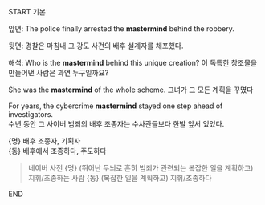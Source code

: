 START
기본

앞면:
The police finally arrested the **mastermind** behind the robbery.

뒷면:
경찰은 마침내 그 강도 사건의 배후 설계자를 체포했다.

해석:
Who is the **mastermind** behind this unique creation? 
이 독특한 창조물을 만들어낸 사람은 과연 누구일까요?

She was the **mastermind** of the whole scheme. 
그녀가 그 모든 계획을 꾸몄다

For years, the cybercrime **mastermind** stayed one step ahead of investigators.  
수년 동안 그 사이버 범죄의 배후 조종자는 수사관들보다 한발 앞서 있었다.

{명} 배후 조종자, 기획자  
{동} 배후에서 조종하다, 주도하다

> 네이버 사전
> {명} (뛰어난 두뇌로 흔히 범죄가 관련되는 복잡한 일을 계획하고) 지휘/조종하는 사람
> {동} (복잡한 일을 계획하고) 지휘/조종하다
<!--ID: 1747737583448-->
END